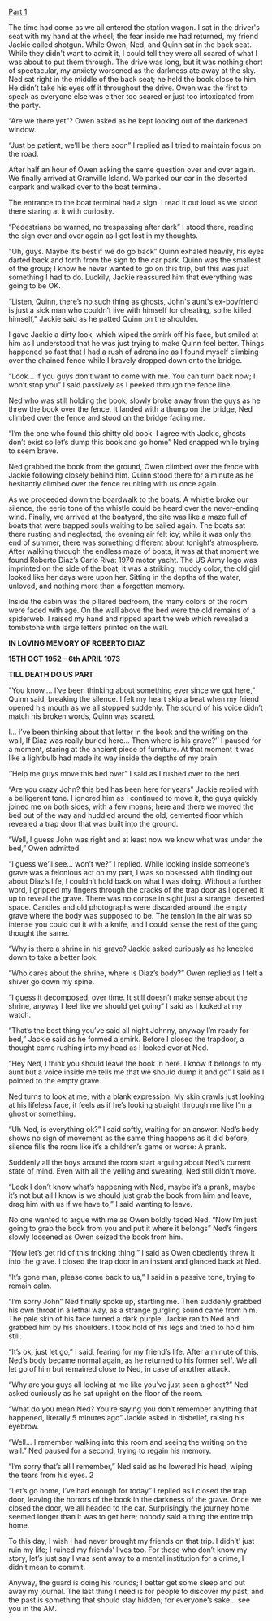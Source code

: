 [Part 1](https://www.reddit.com/r/nosleep/comments/ucwkzf/the_apparition_dilemma/)

The time had come as we all entered the station wagon. I sat in the driver's seat with my hand at the wheel; the fear inside me had returned, my friend Jackie called shotgun. While Owen, Ned, and Quinn sat in the back seat. While they didn't want to admit it, I could tell they were all scared of what I was about to put them through. The drive was long, but it was nothing short of spectacular, my anxiety worsened as the darkness ate away at the sky. Ned sat right in the middle of the back seat; he held the book close to him. He didn’t take his eyes off it throughout the drive. Owen was the first to speak as everyone else was either too scared or just too intoxicated from the party.

“Are we there yet”? Owen asked as he kept looking out of the darkened window.

“Just be patient, we’ll be there soon” I replied as I tried to maintain focus on the road.

After half an hour of Owen asking the same question over and over again. We finally arrived at Granville Island. We parked our car in the deserted carpark and walked over to the boat terminal.

The entrance to the boat terminal had a sign. I read it out loud as we stood there staring at it with curiosity.

“Pedestrians be warned, no trespassing after dark” I stood there, reading the sign over and over again as I got lost in my thoughts.

"Uh, guys. Maybe it’s best if we do go back” Quinn exhaled heavily, his eyes darted back and forth from the sign to the car park. Quinn was the smallest of the group; I know he never wanted to go on this trip, but this was just something I had to do. Luckily, Jackie reassured him that everything was going to be OK.

“Listen, Quinn, there’s no such thing as ghosts, John's aunt's ex-boyfriend is just a sick man who couldn’t live with himself for cheating, so he killed himself," Jackie said as he patted Quinn on the shoulder.

I gave Jackie a dirty look, which wiped the smirk off his face, but smiled at him as I understood that he was just trying to make Quinn feel better. Things happened so fast that I had a rush of adrenaline as I found myself climbing over the chained fence while I bravely dropped down onto the bridge.

“Look… if you guys don’t want to come with me. You can turn back now; I won’t stop you” I said passively as I peeked through the fence line.

Ned who was still holding the book, slowly broke away from the guys as he threw the book over the fence. It landed with a thump on the bridge, Ned climbed over the fence and stood on the bridge facing me.

“I’m the one who found this shitty old book. I agree with Jackie, ghosts don’t exist so let’s dump this book and go home” Ned snapped while trying to seem brave.

Ned grabbed the book from the ground, Owen climbed over the fence with Jackie following closely behind him. Quinn stood there for a minute as he hesitantly climbed over the fence reuniting with us once again.

As we proceeded down the boardwalk to the boats. A whistle broke our silence, the eerie tone of the whistle could be heard over the never-ending wind. Finally, we arrived at the boatyard, the site was like a maze full of boats that were trapped souls waiting to be sailed again. The boats sat there rusting and neglected, the evening air felt icy; while it was only the end of summer, there was something different about tonight’s atmosphere. After walking through the endless maze of boats, it was at that moment we found Roberto Diaz’s Carlo Riva: 1970 motor yacht. The US Army logo was imprinted on the side of the boat, it was a striking, muddy color, the old girl looked like her days were upon her. Sitting in the depths of the water, unloved, and nothing more than a forgotten memory.

Inside the cabin was the pillared bedroom, the many colors of the room were faded with age. On the wall above the bed were the old remains of a spiderweb. I raised my hand and ripped apart the web which revealed a tombstone with large letters printed on the wall.

**IN LOVING MEMORY OF ROBERTO DIAZ**

**15TH OCT 1952 – 6th APRIL 1973**

**TILL DEATH DO US PART**

"You know…. I’ve been thinking about something ever since we got here,” Quinn said, breaking the silence. I felt my heart skip a beat when my friend opened his mouth as we all stopped suddenly. The sound of his voice didn’t match his broken words, Quinn was scared.

I… I’ve been thinking about that letter in the book and the writing on the wall, If Diaz was really buried here… Then where is his grave?’’ I paused for a moment, staring at the ancient piece of furniture. At that moment It was like a lightbulb had made its way inside the depths of my brain.

‘’Help me guys move this bed over” I said as I rushed over to the bed.

“Are you crazy John? this bed has been here for years” Jackie replied with a belligerent tone. I ignored him as I continued to move it, the guys quickly joined me on both sides, with a few moans; here and there we moved the bed out of the way and huddled around the old, cemented floor which revealed a trap door that was built into the ground.

“Well, I guess John was right and at least now we know what was under the bed,” Owen admitted.

“I guess we’ll see… won’t we?” I replied. While looking inside someone’s grave was a felonious act on my part, I was so obsessed with finding out about Diaz’s life, I couldn’t hold back on what I was doing. Without a further word, I gripped my fingers through the cracks of the trap door as I opened it up to reveal the grave. There was no corpse in sight just a strange, deserted space. Candles and old photographs were discarded around the empty grave where the body was supposed to be. The tension in the air was so intense you could cut it with a knife, and I could sense the rest of the gang thought the same.

“Why is there a shrine in his grave? Jackie asked curiously as he kneeled down to take a better look.

“Who cares about the shrine, where is Diaz’s body?” Owen replied as I felt a shiver go down my spine.

“I guess it decomposed, over time. It still doesn’t make sense about the shrine, anyway I feel like we should get going” I said as I looked at my watch.

“That’s the best thing you’ve said all night Johnny, anyway I’m ready for bed,” Jackie said as he formed a smirk. Before I closed the trapdoor, a thought came rushing into my head as I looked over at Ned.

“Hey Ned, I think you should leave the book in here. I know it belongs to my aunt but a voice inside me tells me that we should dump it and go” I said as I pointed to the empty grave.

Ned turns to look at me, with a blank expression. My skin crawls just looking at his lifeless face, it feels as if he’s looking straight through me like I’m a ghost or something.

“Uh Ned, is everything ok?” I said softly, waiting for an answer. Ned’s body shows no sign of movement as the same thing happens as it did before, silence fills the room like it’s a children’s game or worse: A prank.

Suddenly all the boys around the room start arguing about Ned’s current state of mind. Even with all the yelling and swearing, Ned still didn’t move.

“Look I don’t know what’s happening with Ned, maybe it’s a prank, maybe it’s not but all I know is we should just grab the book from him and leave, drag him with us if we have to,” I said wanting to leave.

No one wanted to argue with me as Owen boldly faced Ned. “Now I’m just going to grab the book from you and put it where it belongs” Ned’s fingers slowly loosened as Owen seized the book from him.

“Now let’s get rid of this fricking thing,” I said as Owen obediently threw it into the grave. I closed the trap door in an instant and glanced back at Ned.

“It’s gone man, please come back to us,” I said in a passive tone, trying to remain calm.

“I’m sorry John” Ned finally spoke up, startling me. Then suddenly grabbed his own throat in a lethal way, as a strange gurgling sound came from him. The pale skin of his face turned a dark purple. Jackie ran to Ned and grabbed him by his shoulders. I took hold of his legs and tried to hold him still.

“It’s ok, just let go,” I said, fearing for my friend’s life. After a minute of this, Ned’s body became normal again, as he returned to his former self. We all let go of him but remained close to Ned, in case of another attack.

“Why are you guys all looking at me like you’ve just seen a ghost?” Ned asked curiously as he sat upright on the floor of the room.

“What do you mean Ned? You’re saying you don’t remember anything that happened, literally 5 minutes ago” Jackie asked in disbelief, raising his eyebrow.

“Well… I remember walking into this room and seeing the writing on the wall.” Ned paused for a second, trying to regain his memory.

“I’m sorry that’s all I remember,” Ned said as he lowered his head, wiping the tears from his eyes. 2

“Let’s go home, I’ve had enough for today” I replied as I closed the trap door, leaving the horrors of the book in the darkness of the grave. Once we closed the door, we all headed to the car. Surprisingly the journey home seemed longer than it was to get here; nobody said a thing the entire trip home.

To this day, I wish I had never brought my friends on that trip. I didn’t’ just ruin my life; I ruined my friends’ lives too. For those who don’t know my story, let’s just say I was sent away to a mental institution for a crime, I didn’t mean to commit.

Anyway, the guard is doing his rounds; I better get some sleep and put away my journal. The last thing I need is for people to discover my past, and the past is something that should stay hidden; for everyone’s sake… see you in the AM.